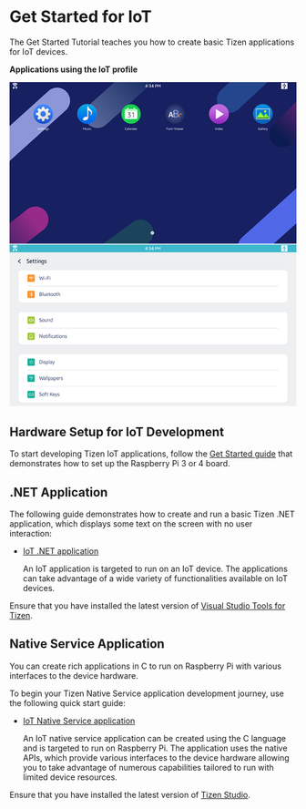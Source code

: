 # Get Started for IoT

The Get Started Tutorial teaches you how to create basic Tizen applications for IoT devices.

**Applications using the IoT profile**

![Applications using the iot profile](media/profile_iot.png)

## Hardware Setup for IoT Development

To start developing Tizen IoT applications, follow the [Get Started guide](http://tizenschool.org/tutorial/191/) that demonstrates how to set up the Raspberry Pi 3 or 4 board.

## .NET Application

The following guide demonstrates how to create and run a basic Tizen .NET application, which displays some text on the screen with no user interaction:

- [IoT .NET application](../dotnet/get-started/iot/first-app.md)

	An IoT application is targeted to run on an IoT device. The applications can take advantage of a wide variety of functionalities available on IoT devices.

Ensure that you have installed the latest version of [Visual Studio Tools for Tizen](../vstools/install.md).

## Native Service Application

You can create rich applications in C to run on Raspberry Pi with various interfaces to the device hardware.

To begin your Tizen Native Service application development journey, use the following quick start guide:

- [IoT Native Service application](../native/get-started/iot/first-app.md)

    An IoT native service application can be created using the C language and is targeted to run on Raspberry Pi. The application uses the native APIs, which provide various interfaces to the device hardware allowing you to take advantage of numerous capabilities tailored to run with limited device resources.

Ensure that you have installed the latest version of [Tizen Studio](../tizen-studio/index.md).
